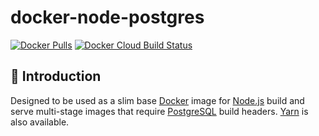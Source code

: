 # docker-node-postgres

[![Docker Pulls](https://img.shields.io/docker/pulls/whatishedoing/docker-node-postgres?style=for-the-badge)][site]
[![Docker Cloud Build Status](https://img.shields.io/docker/cloud/build/whatishedoing/docker-node-postgres?style=for-the-badge)][site]

## 👋 Introduction

Designed to be used as a slim base [Docker] image for [Node.js] build and serve multi-stage images
that require [PostgreSQL] build headers. [Yarn] is also available.

[Docker]: https://www.docker.com/
[Node.js]: https://nodejs.org/
[PostgreSQL]: https://www.postgresql.org/
[site]: https://hub.docker.com/r/whatishedoing/docker-node-postgres
[Yarn]: https://yarnpkg.com/
